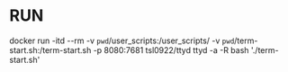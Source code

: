 # RUN

docker run -itd --rm -v `pwd`/user_scripts:/user_scripts/ -v `pwd`/term-start.sh:/term-start.sh -p 8080:7681 tsl0922/ttyd ttyd -a -R bash './term-start.sh'
